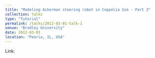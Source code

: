 ```yaml
---
title: "Modeling Ackerman steering robot in Coppelia Sim - Part 2"
collection: talks
type: "Tutorial"
permalink: /talks/2012-03-01-talk-1
venue: "Bradley University"
date: 2012-03-01
location: "Peoria, IL, USA"
---
```


Link:


